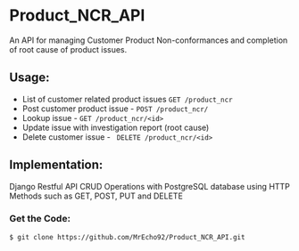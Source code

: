 # Product_NCR_API
An API for managing Customer Product Non-conformances and completion of root cause of product issues. 

## Usage:
  - List of customer related product issues ```GET /product_ncr```
  - Post customer product issue - ```POST /product_ncr/``` 
  - Lookup issue - ```GET /product_ncr/<id> ```
  - Update issue with investigation report (root cause)
  - Delete customer issue - ``` DELETE /product_ncr/<id>```

##  Implementation:
Django Restful API CRUD Operations with PostgreSQL database using HTTP Methods such as GET, POST, PUT and DELETE

###  Get the Code:
```
$ git clone https://github.com/MrEcho92/Product_NCR_API.git

```
